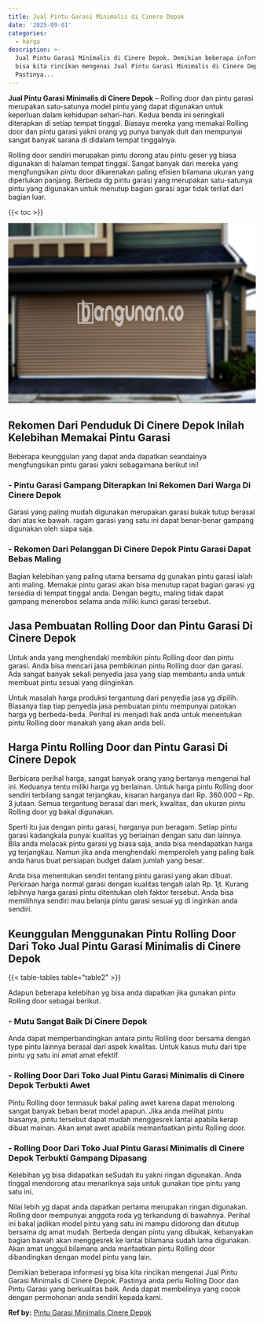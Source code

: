 ```yaml
---
title: Jual Pintu Garasi Minimalis di Cinere Depok
date: '2025-09-01'
categories:
  - harga
description: >-
  Jual Pintu Garasi Minimalis di Cinere Depok. Demikian beberapa informasi yg
  bisa kita rincikan mengenai Jual Pintu Garasi Minimalis di Cinere Depok.
  Pastinya...
---
```


**Jual Pintu Garasi Minimalis di Cinere Depok** – Rolling door dan pintu garasi merupakan satu-satunya model pintu yang dapat digunakan untuk keperluan dalam kehidupan sehari-hari. Kedua benda ini seringkali diterapkan di setiap tempat tinggal. Biasaya mereka yang memakai Rolling door dan pintu garasi yakni orang yg punya banyak duit dan mempunyai sangat banyak sarana di didalam tempat tinggalnya.

Rolling door sendiri merupakan pintu dorong atau pintu geser yg biasa digunakan di halaman tempat tinggal. Sangat banyak dari mereka yang mengfungsikan pintu door dikarenakan paling efisien bilamana ukuran yang diperlukan panjang. Berbeda dg pintu garasi yang merupakan satu-satunya pintu yang digunakan untuk menutup bagian garasi agar tidak terliat dari bagian luar.

{{< toc >}}

![Jual Pintu Garasi Minimalis di Cinere Depok](/images/pintu-garasi-50.png)

## Rekomen Dari Penduduk Di Cinere Depok Inilah Kelebihan Memakai Pintu Garasi

Beberapa keunggulan yang dapat anda dapatkan seandainya mengfungsikan pintu garasi yakni sebagaimana berikut ini!

### \- Pintu Garasi Gampang Diterapkan Ini Rekomen Dari Warga Di Cinere Depok

Garasi yang paling mudah digunakan merupakan garasi bukak tutup berasal dari atas ke bawah. ragam garasi yang satu ini dapat benar-benar gampang digunakan oleh siapa saja.

### \- Rekomen Dari Pelanggan Di Cinere Depok Pintu Garasi Dapat Bebas Maling

Bagian kelebihan yang paling utama bersama dg gunakan pintu garasi ialah anti maling. Memakai pintu garasi akan bisa menutup rapat bagian garasi yg tersedia di tempat tinggal anda. Dengan begitu, maling tidak dapat gampang menerobos selama anda miliki kunci garasi tersebut.

## Jasa Pembuatan Rolling Door dan Pintu Garasi Di Cinere Depok

Untuk anda yang menghendaki membikin pintu Rolling door dan pintu garasi. Anda bisa mencari jasa pembikinan pintu Rolling door dan garasi. Ada sangat banyak sekali penyedia jasa yang siap membantu anda untuk membuat pintu sesuai yang diinginkan.

Untuk masalah harga produksi tergantung dari penyedia jasa yg dipilih. Biasanya tiap tiap penyedia jasa pembuatan pintu mempunyai patokan harga yg berbeda-beda. Perihal ini menjadi hak anda untuk menentukan pintu Rolling door manakah yang akan anda beli.

## Harga Pintu Rolling Door dan Pintu Garasi Di Cinere Depok

Berbicara perihal harga, sangat banyak orang yang bertanya mengenai hal ini. Keduanya tentu miliki harga yg berlainan. Untuk harga pintu Rolling door sendiri terbilang sangat terjangkau, kisaran harganya dari Rp. 360.000 – Rp. 3 jutaan. Semua tergantung berasal dari merk, kwalitas, dan ukuran pintu Rolling door yg bakal digunakan.

Sperti itu jua dengan pintu garasi, harganya pun beragam. Setiap pintu garasi kadangkala punyai kualitas yg berlainan dengan satu dan lainnya. Bila anda melacak pintu garasi yg biasa saja, anda bisa mendapatkan harga yg terjangkau. Namun jika anda menghendaki memperoleh yang paling baik anda harus buat persiapan budget dalam jumlah yang besar.

Anda bisa menentukan sendiri tentang pintu garasi yang akan dibuat. Perkiraan harga normal garasi dengan kualitas tengah ialah Rp. 1jt. Kurang lebihnya harga garasi pintu ditentukan oleh faktor tersebut. Anda bisa memilihnya sendiri mau belanja pintu garasi sesuai yg di inginkan anda sendiri.

## Keunggulan Menggunakan Pintu Rolling Door Dari Toko Jual Pintu Garasi Minimalis di Cinere Depok

{{< table-tables table="table2" >}}

Adapun beberapa kelebihan yg bisa anda dapatkan jika gunakan pintu Rolling door sebagai berikut.

### \- Mutu Sangat Baik Di Cinere Depok

Anda dapat memperbandingkan antara pintu Rolling door bersama dengan type pintu lainnya berasal dari aspek kwalitas. Untuk kasus mutu dari tipe pintu yg satu ini amat amat efektif.

### \- Rolling Door Dari Toko Jual Pintu Garasi Minimalis di Cinere Depok Terbukti Awet

Pintu Rolling door termasuk bakal paling awet karena dapat menolong sangat banyak beban berat model apapun. Jika anda melihat pintu biasanya, pintu tersebut dapat mudah menggesrek lantai apabila kerap dibuat mainan. Akan amat awet apabila memanfaatkan pintu Rolling door.

### \- Rolling Door Dari Toko Jual Pintu Garasi Minimalis di Cinere Depok Terbukti Gampang Dipasang

Kelebihan yg bisa didapatkan seSudah itu yakni ringan digunakan. Anda tinggal mendorong atau menariknya saja untuk gunakan tipe pintu yang satu ini.

Nilai lebih yg dapat anda dapatkan pertama merupakan ringan digunakan. Rolling door mempunyai anggota roda yg terkandung di bawahnya. Perihal ini bakal jadikan model pintu yang satu ini mampu didorong dan ditutup bersama dg amat mudah. Berbeda dengan pintu yang dibukak, kebanyakan bagian bawah akan menggesrek ke lantai bilamana sudah lama digunakan. Akan amat unggul bilamana anda manfaatkan pintu Rolling door dibandingkan dengan model pintu yang lain.

Demikian beberapa informasi yg bisa kita rincikan mengenai Jual Pintu Garasi Minimalis di Cinere Depok. Pastinya anda perlu Rolling Door dan Pintu Garasi yang berkualitas baik. Anda dapat membelinya yang cocok dengan permohonan anda sendiri kepada kami.

**Ref by:** [Pintu Garasi Minimalis Cinere Depok](https://id.wikipedia.org/wiki/Pintu)
